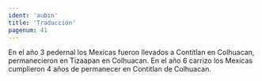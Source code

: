 ```yaml
---
ident: 'aubin'
title: 'Traducción'
pagenum: 41
---
```

En el año 3 pedernal los Mexicas fueron llevados a Contitlan en Colhuacan, permanecieron en Tizaapan en Colhuacan.
En el año 6 carrizo los Mexicas cumplieron 4 años de permanecer en Contitlan de Colhuacan. 
